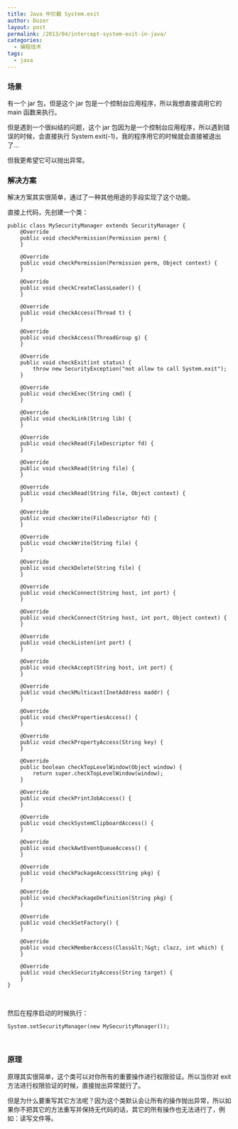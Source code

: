 ```yaml
---
title: Java 中拦截 System.exit
author: Dozer
layout: post
permalink: /2013/04/intercept-system-exit-in-java/
categories:
  - 编程技术
tags:
  - java
---
```


### 场景

有一个 jar 包，但是这个 jar 包是一个控制台应用程序，所以我想直接调用它的 main 函数来执行。

但是遇到一个很纠结的问题，这个 jar 包因为是一个控制台应用程序，所以遇到错误的时候，会直接执行 System.exit(-1)，我的程序用它的时候就会直接被退出了…

但我更希望它可以抛出异常。

<!--more-->

### 解决方案

解决方案其实很简单，通过了一种其他用途的手段实现了这个功能。

直接上代码，先创建一个类：

    public class MySecurityManager extends SecurityManager {
        @Override
        public void checkPermission(Permission perm) {
        }

        @Override
        public void checkPermission(Permission perm, Object context) {
        }

        @Override
        public void checkCreateClassLoader() {
        }

        @Override
        public void checkAccess(Thread t) {
        }

        @Override
        public void checkAccess(ThreadGroup g) {
        }

        @Override
        public void checkExit(int status) {
            throw new SecurityException("not allow to call System.exit");
        }

        @Override
        public void checkExec(String cmd) {
        }

        @Override
        public void checkLink(String lib) {
        }

        @Override
        public void checkRead(FileDescriptor fd) {
        }

        @Override
        public void checkRead(String file) {
        }

        @Override
        public void checkRead(String file, Object context) {
        }

        @Override
        public void checkWrite(FileDescriptor fd) {
        }

        @Override
        public void checkWrite(String file) {
        }

        @Override
        public void checkDelete(String file) {
        }

        @Override
        public void checkConnect(String host, int port) {
        }

        @Override
        public void checkConnect(String host, int port, Object context) {
        }

        @Override
        public void checkListen(int port) {
        }

        @Override
        public void checkAccept(String host, int port) {
        }

        @Override
        public void checkMulticast(InetAddress maddr) {
        }

        @Override
        public void checkPropertiesAccess() {
        }

        @Override
        public void checkPropertyAccess(String key) {
        }

        @Override
        public boolean checkTopLevelWindow(Object window) {
            return super.checkTopLevelWindow(window);
        }

        @Override
        public void checkPrintJobAccess() {
        }

        @Override
        public void checkSystemClipboardAccess() {
        }

        @Override
        public void checkAwtEventQueueAccess() {
        }

        @Override
        public void checkPackageAccess(String pkg) {
        }

        @Override
        public void checkPackageDefinition(String pkg) {
        }

        @Override
        public void checkSetFactory() {
        }

        @Override
        public void checkMemberAccess(Class&lt;?&gt; clazz, int which) {
        }

        @Override
        public void checkSecurityAccess(String target) {
        }
    }

&nbsp;

然后在程序启动的时候执行：

`System.setSecurityManager(new MySecurityManager());`

&nbsp;

### 原理

原理其实很简单，这个类可以对你所有的重要操作进行权限验证。所以当你对 exit 方法进行权限验证的时候，直接抛出异常就行了。

但是为什么要重写其它方法呢？因为这个类默认会让所有的操作抛出异常，所以如果你不把其它的方法重写并保持无代码的话，其它的所有操作也无法进行了，例如：读写文件等。
